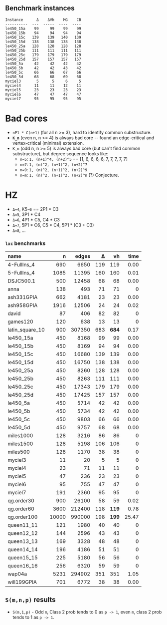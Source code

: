 ## Benchmark instances

    Instance      Δ    ΔVh    MG    CB
    ----------  ---  -----  ----  ----
    le450_15a    99     99    99    99
    le450_15b    94     94    94    94
    le450_15c   139    139   140   139
    le450_15d   138    138   138   138
    le450_25a   128    128   128   128
    le450_25b   111    111   111   111
    le450_25c   179    179   179   179
    le450_25d   157    157   157   157
    le450_5a     42     42    42    42
    le450_5b     42     42    43    42
    le450_5c     66     66    67    66
    le450_5d     68     68    69    68
    myciel3       5      5     6     5
    myciel4      11     11    12    11
    myciel5      23     23    23    23
    myciel6      47     47    47    47
    myciel7      95     95    95    95

# Bad cores

 - `nP1 * C(n+1)` (for all n >= 3), hard to identify common substructure.
 - **`K_n`** (even n, n >= 4) is always bad core -- found an edge-critical and vertex-critical (minimal) extension.
 - `K_n` (odd n, n >= 5) is always bad core (but can't find common substructure),
 but degree sequence looks like:
   - `n=5`: `1, (n+1)^4, (n+2)^5` == [1, 6, 6, 6, 6, 7, 7, 7, 7, 7]
   - `n=7`: `1, (n)^2, (n+1)^2, (n+2)^7`
   - `n=9`: `1, (n)^2, (n+1)^2, (n+2)^9`
   - `n=m`: `1, (n)^2, (n+1)^2, (n+2)^n` (?) Conjecture.

# HZ

 - `Δ=4`, K5-e == 2P1 * C3
 - `Δ=5`, 3P1 * C4
 - `Δ=6`, 4P1 * C5, C4 * C3
 - `Δ=7`, 5P1 * C6, C5 * C4, 5P1 * (C3 + C3)
 - `Δ=8`, ...

### `lxc` benchmarks

| name            |     n |   edges |   Δ |   vh |   time |
|:----------------|------:|--------:|----:|-----:|-------:|
| 4-FullIns_4     |   690 |    6650 | 119 |  119 |   0.00 |
| 5-FullIns_4     |  1085 |   11395 | 160 |  160 |   0.01 |
| DSJC500.1       |   500 |   12458 |  68 |   68 |   0.00 |
| anna            |   138 |     493 |  71 |   71 |   0    |
| ash331GPIA      |   662 |    4181 |  23 |   23 |   0.00 |
| ash958GPIA      |  1916 |   12506 |  24 |   24 |   0.02 |
| david           |    87 |     406 |  82 |   82 |   0    |
| games120        |   120 |     638 |  13 |   13 |   0    |
| latin_square_10 |   900 |  307350 | 683 |  **684** |   0.17 |
| le450_15a       |   450 |    8168 |  99 |   99 |   0.00 |
| le450_15b       |   450 |    8169 |  94 |   94 |   0.00 |
| le450_15c       |   450 |   16680 | 139 |  139 |   0.00 |
| le450_15d       |   450 |   16750 | 138 |  138 |   0.00 |
| le450_25a       |   450 |    8260 | 128 |  128 |   0.00 |
| le450_25b       |   450 |    8263 | 111 |  111 |   0.00 |
| le450_25c       |   450 |   17343 | 179 |  179 |   0.00 |
| le450_25d       |   450 |   17425 | 157 |  157 |   0.00 |
| le450_5a        |   450 |    5714 |  42 |   42 |   0.00 |
| le450_5b        |   450 |    5734 |  42 |   42 |   0.00 |
| le450_5c        |   450 |    9803 |  66 |   66 |   0.00 |
| le450_5d        |   450 |    9757 |  68 |   68 |   0.00 |
| miles1000       |   128 |    3216 |  86 |   86 |   0    |
| miles1500       |   128 |    5198 | 106 |  106 |   0    |
| miles500        |   128 |    1170 |  38 |   38 |   0    |
| myciel3         |    11 |      20 |   5 |    5 |   0    |
| myciel4         |    23 |      71 |  11 |   11 |   0    |
| myciel5         |    47 |     236 |  23 |   23 |   0    |
| myciel6         |    95 |     755 |  47 |   47 |   0    |
| myciel7         |   191 |    2360 |  95 |   95 |   0    |
| qg.order30      |   900 |   26100 |  58 |   59 |   0.02 |
| qg.order60      |  3600 |  212400 | 118 |  **119** |   0.78 |
| qg.order100     | 10000 |  990000 | 198 |  **199** | 25.47  |
| queen11_11      |   121 |    1980 |  40 |   40 |   0    |
| queen12_12      |   144 |    2596 |  43 |   43 |   0    |
| queen13_13      |   169 |    3328 |  48 |   48 |   0    |
| queen14_14      |   196 |    4186 |  51 |   51 |   0    |
| queen15_15      |   225 |    5180 |  56 |   56 |   0    |
| queen16_16      |   256 |    6320 |  59 |   59 |   0    |
| wap04a          |  5231 |  294902 | 351 |  351 |   1.05 |
| will199GPIA     |   701 |    6772 |  38 |   38 |   0.00 |

## `S(m,n,p)` results

 - `S(m,1,p)` - Odd `m`, Class 2 prob tends to 0 as `p -> 1`,
   even `m`, class 2 prob tends to 1 as `p -> 1`.
